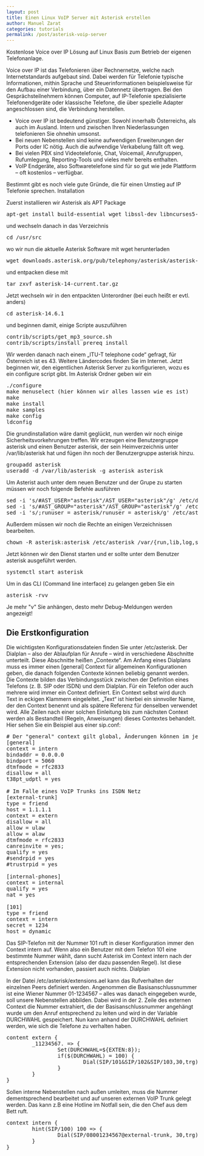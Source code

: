 ```yaml
---
layout: post
title: Einen Linux VoIP Server mit Asterisk erstellen
author: Manuel Zarat
categories: tutorials
permalink: /post/asterisk-voip-server
---
```


Kostenlose Voice over IP Lösung auf Linux Basis zum Betrieb der eigenen Telefonanlage. 

<!--excerpt_separator-->

Voice over IP ist das Telefonieren über Rechnernetze, welche nach Internetstandards aufgebaut sind. Dabei werden für Telefonie typische Informationen, mithin Sprache und Steuerinformationen beispielsweise für den Aufbau einer Verbindung, über ein Datennetz übertragen. Bei den Gesprächsteilnehmern können Computer, auf IP-Telefonie spezialisierte Telefonendgeräte oder klassische Telefone, die über spezielle Adapter angeschlossen sind, die Verbindung herstellen.

- Voice over IP ist bedeutend günstiger. Sowohl innerhalb Österreichs, als auch im Ausland. Intern und zwischen Ihren Niederlassungen telefonieren Sie ohnehin umsonst.
- Bei neuen Nebenstellen sind keine aufwendigen Erweiterungen der Ports oder IC nötig. Auch die aufwendige Verkabelung fällt oft weg.
- Bei vielen PBX sind Videotelefonie, Chat, Voicemail, Anrufgruppen, Rufumlegung, Reporting-Tools und vieles mehr bereits enthalten.
- VoIP Endgeräte, also Softwaretelefone sind für so gut wie jede Plattform – oft kostenlos – verfügbar.

Bestimmt gibt es noch viele gute Gründe, die für einen Umstieg auf IP Telefonie sprechen.
Installation

Zuerst installieren wir Asterisk als APT Package

<pre>
apt-get install build-essential wget libssl-dev libncurses5-dev libnewt-dev libxml2-dev linux-headers-$(uname -r) libsqlite3-dev uuid-dev git subversion
</pre>

und wechseln danach in das Verzeichnis

<pre>
cd /usr/src
</pre>

wo wir nun die aktuelle Asterisk Software mit wget herunterladen

<pre>
wget downloads.asterisk.org/pub/telephony/asterisk/asterisk-14-current.tar.gz
</pre>

und entpacken diese mit

<pre>
tar zxvf asterisk-14-current.tar.gz
</pre>

Jetzt wechseln wir in den entpackten Unterordner (bei euch heißt er evtl. anders)

<pre>
cd asterisk-14.6.1
</pre>

und beginnen damit, einige Scripte auszuführen

<pre>
contrib/scripts/get_mp3_source.sh
contrib/scripts/install_prereq install
</pre>

Wir werden danach nach einem „ITU-T telephone code“ gefragt, für Österreich ist es 43. Weitere Ländercodes finden Sie im Internet. Jetzt beginnen wir, den eigentlichen Asterisk Server zu konfigurieren, wozu es ein configure script gibt. Im Asterisk Ordner geben wir ein

<pre>
./configure
make menuselect (hier können wir alles lassen wie es ist)
make
make install
make samples
make config
ldconfig
</pre>

Die grundinstallation wäre damit geglückt, nun werden wir noch einige Sicherheitsvorkehrungen treffen. Wir erzeugen eine Benutzergruppe asterisk und einen Benutzer asterisk, der sein Heimverzeichnis unter /var/lib/asterisk hat und fügen ihn noch der Benutzergruppe asterisk hinzu.

<pre>
groupadd asterisk
useradd -d /var/lib/asterisk -g asterisk asterisk
</pre>

Um Asterist auch unter dem neuen Benutzer und der Grupe zu starten müssen wir noch folgende Befehle ausführen

<pre>
sed -i 's/#AST_USER="asterisk"/AST_USER="asterisk"/g' /etc/default/asterisk
sed -i 's/#AST_GROUP="asterisk"/AST_GROUP="asterisk"/g' /etc/default/asterisk
sed -i 's/;runuser = asterisk/runuser = asterisk/g' /etc/asterisk/asterisk.conf
</pre>

Außerdem müssen wir noch die Rechte an einigen Verzeichnissen bearbeiten.

<pre>
chown -R asterisk:asterisk /etc/asterisk /var/{run,lib,log,spool}/asterisk /usr/lib/asterisk
</pre>

Jetzt können wir den Dienst starten und er sollte unter dem Benutzer asterisk ausgeführt werden.

<pre>
systemctl start asterisk
</pre>

Um in das CLI (Command line interface) zu gelangen geben Sie ein

<pre>
asterisk -rvv
</pre>

Je mehr "v" Sie anhängen, desto mehr Debug-Meldungen werden angezeigt!

<h2>Die Erstkonfiguration</h2>

Die wichtigsten Konfigurationsdateien finden Sie unter /etc/asterisk. Der Dialplan – also der Ablaufplan für Anrufe – wird in verschiedene Abschnitte unterteilt. Diese Abschnitte heißen „Contexte“. Am Anfang eines Dialplans muss es immer einen [general] Context für allgemeinen Konfigurationen geben, die danach folgenden Contexte können beliebig genannt werden. Die Contexte bilden das Verbindungsstück zwischen der Definition eines Telefons (z. B. SIP oder ISDN) und dem Dialplan. Für ein Telefon oder auch mehrere wird immer ein Context definiert. Ein Context selbst wird durch Text in eckigen Klammern eingeleitet. „Text“ ist hierbei ein sinnvoller Name, der den Context benennt und als spätere Referenz für denselben verwendet wird. Alle Zeilen nach einer solchen Einleitung bis zum nächsten Context werden als Bestandteil (Regeln, Anweisungen) dieses Contextes behandelt. Hier sehen Sie ein Beispiel aus einer sip.conf:

<pre># Der "general" context gilt global, Änderungen können im jeweiligen Sub Context vorgenommen werden.
[general]
context = intern
bindaddr = 0.0.0.0
bindport = 5060
dtmfmode = rfc2833
disallow = all
t38pt_udptl = yes

# Im Falle eines VoIP Trunks ins ISDN Netz
[external-trunk]
type = friend
host = 1.1.1.1
context = extern
disallow = all
allow = ulaw
allow = alaw
dtmfmode = rfc2833
canreinvite = yes;
qualify = yes
#sendrpid = yes
#trustrpid = yes

[internal-phones]
context = internal
qualify = yes
nat = yes

[101]
type = friend
context = intern
secret = 1234
host = dynamic</pre>

Das SIP-Telefon mit der Nummer 101 ruft in dieser Konfiguration immer den Context intern auf. Wenn also ein Benutzer mit dem Telefon 101 eine bestimmte Nummer wählt, dann sucht Asterisk im Context intern nach der entsprechenden Extension (also der dazu passenden Regel). Ist diese Extension nicht vorhanden, passiert auch nichts.
Dialplan

In der Datei /etc/asterisk/extensions.ael kann das Rufverhalten der einzelnen Peers definiert werden. Angenommen die Basisanschlussnummer ist eine Wiener Nummer 01-1234567 – alles was danach eingegeben wurde, soll unsere Nebenstellen abbilden.  Dabei wird in der 2. Zeile des externen Context die Nummer extrahiert, die der Basisanschlussnummer angehängt wurde um den Anruf entsprechend zu leiten und wird in der Variable DURCHWAHL gespeichert. Nun kann anhand der DURCHWAHL definiert werden, wie sich die Telefone zu verhalten haben.

<pre>content extern {
        _11234567. => {
                Set(DURCHWAHL=${EXTEN:8});
                if($(DURCHWAHL) = 100) {
                        Dial(SIP/101&SIP/102&SIP/103,30,trg);
                }
        }
}</pre>

Sollen interne Nebenstellen nach außen umleiten, muss die Nummer dementsprechend bearbeitet und auf unseren externen VoIP Trunk gelegt werden. Das kann z.B eine Hotline im Notfall sein, die den Chef aus dem Bett ruft.

<pre>context intern {
        hint(SIP/100) 100 => {
                Dial(SIP/08001234567@external-trunk, 30,trg);
        }
}</pre>
